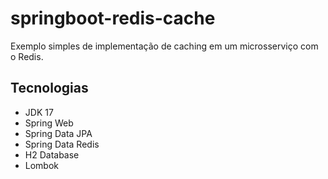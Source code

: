 # springboot-redis-cache
Exemplo simples de implementação de caching em um microsserviço com o Redis.

## Tecnologias
* JDK 17
* Spring Web
* Spring Data JPA
* Spring Data Redis
* H2 Database
* Lombok